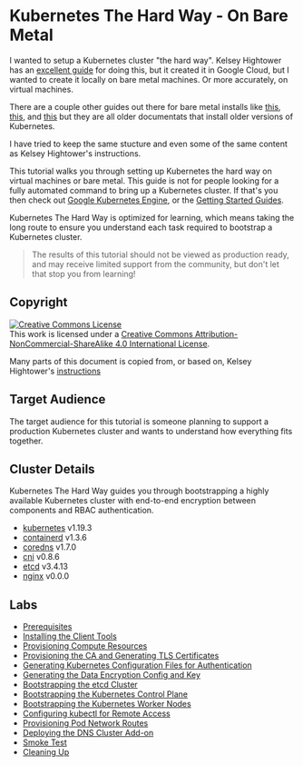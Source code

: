 # Kubernetes The Hard Way - On Bare Metal

I wanted to setup a Kubernetes cluster "the hard way".  Kelsey Hightower has an [excellent guide](https://github.com/kelseyhightower/kubernetes-the-hard-way) for doing this, but it created it in Google Cloud, but I wanted to create it locally on bare metal machines.  Or more accurately, on virtual machines.

There are a couple other guides out there for bare metal installs like [this](https://github.com/Praqma/LearnKubernetes/blob/master/kamran/Kubernetes-The-Hard-Way-on-BareMetal.md), [this](https://github.com/oahcran/kubernetes-the-hard-way-bare-metal), and [this](https://medium.com/@DrewViles/kubernetes-the-hard-way-on-bare-metal-vms-fdb32bc4fed0) but they are all older documentats that install older versions of Kubernetes.

I have tried to keep the same stucture and even some of the same content as Kelsey Hightower's instructions.

This tutorial walks you through setting up Kubernetes the hard way on virtual machines or bare metal. This guide is not for people looking for a fully automated command to bring up a Kubernetes cluster. If that's you then check out [Google Kubernetes Engine](https://cloud.google.com/kubernetes-engine), or the [Getting Started Guides](https://kubernetes.io/docs/setup).

Kubernetes The Hard Way is optimized for learning, which means taking the long route to ensure you understand each task required to bootstrap a Kubernetes cluster.

> The results of this tutorial should not be viewed as production ready, and may receive limited support from the community, but don't let that stop you from learning!

## Copyright

<a rel="license" href="http://creativecommons.org/licenses/by-nc-sa/4.0/"><img alt="Creative Commons License" style="border-width:0" src="https://i.creativecommons.org/l/by-nc-sa/4.0/88x31.png" /></a><br />This work is licensed under a <a rel="license" href="http://creativecommons.org/licenses/by-nc-sa/4.0/">Creative Commons Attribution-NonCommercial-ShareAlike 4.0 International License</a>.

Many parts of this document is copied from, or based on, Kelsey Hightower's [instructions](https://github.com/kelseyhightower/kubernetes-the-hard-way)


## Target Audience

The target audience for this tutorial is someone planning to support a production Kubernetes cluster and wants to understand how everything fits together.

## Cluster Details

Kubernetes The Hard Way guides you through bootstrapping a highly available Kubernetes cluster with end-to-end encryption between components and RBAC authentication.

* [kubernetes](https://github.com/kubernetes/kubernetes) v1.19.3
* [containerd](https://github.com/containerd/containerd) v1.3.6
* [coredns](https://github.com/coredns/coredns) v1.7.0
* [cni](https://github.com/containernetworking/cni) v0.8.6
* [etcd](https://github.com/coreos/etcd) v3.4.13
* [nginx](https://www.nginx.com/) v0.0.0

## Labs



* [Prerequisites](docs/01-prerequisites.md)
* [Installing the Client Tools](docs/02-client-tools.md)
* [Provisioning Compute Resources](docs/03-compute-resources.md)
* [Provisioning the CA and Generating TLS Certificates](docs/04-certificate-authority.md)
* [Generating Kubernetes Configuration Files for Authentication](docs/05-kubernetes-configuration-files.md)
* [Generating the Data Encryption Config and Key](docs/06-data-encryption-keys.md)
* [Bootstrapping the etcd Cluster](docs/07-bootstrapping-etcd.md)
* [Bootstrapping the Kubernetes Control Plane](docs/08-bootstrapping-kubernetes-controllers.md)
* [Bootstrapping the Kubernetes Worker Nodes](docs/09-bootstrapping-kubernetes-workers.md)
* [Configuring kubectl for Remote Access](docs/10-configuring-kubectl.md)
* [Provisioning Pod Network Routes](docs/11-pod-network-routes.md)
* [Deploying the DNS Cluster Add-on](docs/12-dns-addon.md)
* [Smoke Test](docs/13-smoke-test.md)
* [Cleaning Up](docs/14-cleanup.md)

